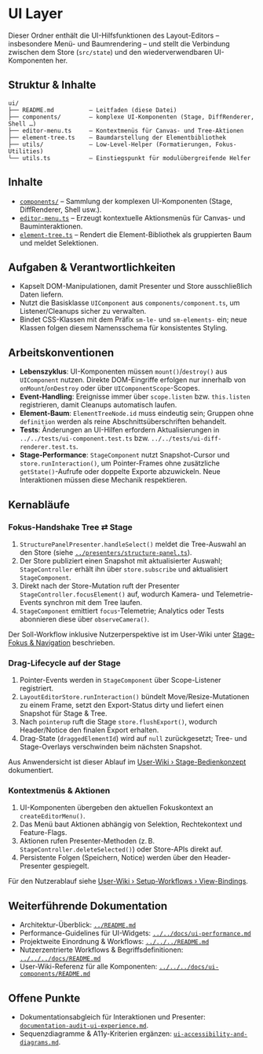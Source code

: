 # UI Layer

Dieser Ordner enthält die UI-Hilfsfunktionen des Layout-Editors – insbesondere Menü- und Baumrendering – und stellt die Verbindung zwischen dem Store (`src/state`) und den wiederverwendbaren UI-Komponenten her.

## Struktur & Inhalte

```
ui/
├── README.md          – Leitfaden (diese Datei)
├── components/        – komplexe UI-Komponenten (Stage, DiffRenderer, Shell …)
├── editor-menu.ts     – Kontextmenüs für Canvas- und Tree-Aktionen
├── element-tree.ts    – Baumdarstellung der Elementbibliothek
├── utils/             – Low-Level-Helper (Formatierungen, Fokus-Utilities)
└── utils.ts           – Einstiegspunkt für modulübergreifende Helfer
```

## Inhalte
- [`components/`](components/README.md) – Sammlung der komplexen UI-Komponenten (Stage, DiffRenderer, Shell usw.).
- [`editor-menu.ts`](editor-menu.ts) – Erzeugt kontextuelle Aktionsmenüs für Canvas- und Bauminteraktionen.
- [`element-tree.ts`](element-tree.ts) – Rendert die Element-Bibliothek als gruppierten Baum und meldet Selektionen.

## Aufgaben & Verantwortlichkeiten
- Kapselt DOM-Manipulationen, damit Presenter und Store ausschließlich Daten liefern.
- Nutzt die Basisklasse `UIComponent` aus `components/component.ts`, um Listener/Cleanups sicher zu verwalten.
- Bindet CSS-Klassen mit dem Präfix `sm-le-` und `sm-elements-` ein; neue Klassen folgen diesem Namensschema für konsistentes Styling.

## Arbeitskonventionen
- **Lebenszyklus**: UI-Komponenten müssen `mount()`/`destroy()` aus `UIComponent` nutzen. Direkte DOM-Eingriffe erfolgen nur innerhalb von `onMount`/`onDestroy` oder über `UIComponentScope`-Scopes.
- **Event-Handling**: Ereignisse immer über `scope.listen` bzw. `this.listen` registrieren, damit Cleanups automatisch laufen.
- **Element-Baum**: `ElementTreeNode.id` muss eindeutig sein; Gruppen ohne `definition` werden als reine Abschnittsüberschriften behandelt.
- **Tests**: Änderungen an UI-Hilfen erfordern Aktualisierungen in `../../tests/ui-component.test.ts` bzw. `../../tests/ui-diff-renderer.test.ts`.
- **Stage-Performance**: `StageComponent` nutzt Snapshot-Cursor und `store.runInteraction()`, um Pointer-Frames ohne zusätzliche `getState()`-Aufrufe oder doppelte Exporte abzuwickeln. Neue Interaktionen müssen diese Mechanik respektieren.

## Kernabläufe

### Fokus-Handshake Tree ⇄ Stage
1. `StructurePanelPresenter.handleSelect()` meldet die Tree-Auswahl an den Store (siehe [`../presenters/structure-panel.ts`](../presenters/structure-panel.ts)).
2. Der Store publiziert einen Snapshot mit aktualisierter Auswahl; `StageController` erhält ihn über `store.subscribe` und aktualisiert `StageComponent`.
3. Direkt nach der Store-Mutation ruft der Presenter `StageController.focusElement()` auf, wodurch Kamera- und Telemetrie-Events synchron mit dem Tree laufen.
4. `StageComponent` emittiert `focus`-Telemetrie; Analytics oder Tests abonnieren diese über `observeCamera()`.

Der Soll-Workflow inklusive Nutzerperspektive ist im User-Wiki unter [Stage-Fokus & Navigation](../../../docs/stage-instrumentation.md#kamera-telemetrie) beschrieben.

### Drag-Lifecycle auf der Stage
1. Pointer-Events werden in `StageComponent` über Scope-Listener registriert.
2. `LayoutEditorStore.runInteraction()` bündelt Move/Resize-Mutationen zu einem Frame, setzt den Export-Status dirty und liefert einen Snapshot für Stage & Tree.
3. Nach `pointerup` ruft die Stage `store.flushExport()`, wodurch Header/Notice den finalen Export erhalten.
4. Drag-State (`draggedElementId`) wird auf `null` zurückgesetzt; Tree- und Stage-Overlays verschwinden beim nächsten Snapshot.

Aus Anwendersicht ist dieser Ablauf im [User-Wiki › Stage-Bedienkonzept](../../../docs/stage-instrumentation.md#tests--qualit%C3%A4tssicherung) dokumentiert.

### Kontextmenüs & Aktionen
1. UI-Komponenten übergeben den aktuellen Fokuskontext an `createEditorMenu()`.
2. Das Menü baut Aktionen abhängig von Selektion, Rechtekontext und Feature-Flags.
3. Aktionen rufen Presenter-Methoden (z. B. `StageController.deleteSelected()`) oder Store-APIs direkt auf.
4. Persistente Folgen (Speichern, Notice) werden über den Header-Presenter gespiegelt.

Für den Nutzerablauf siehe [User-Wiki › Setup-Workflows › View-Bindings](../../../docs/README.md#setup-workflows).

## Weiterführende Dokumentation
- Architektur-Überblick: [`../README.md`](../README.md)
- Performance-Guidelines für UI-Widgets: [`../../docs/ui-performance.md`](../../docs/ui-performance.md)
- Projektweite Einordnung & Workflows: [`../../../README.md`](../../../README.md)
- Nutzerzentrierte Workflows & Begriffsdefinitionen: [`../../../docs/README.md`](../../../docs/README.md)
- User-Wiki-Referenz für alle Komponenten: [`../../../docs/ui-components/README.md`](../../../docs/ui-components/README.md)

## Offene Punkte

- Dokumentationsabgleich für Interaktionen und Presenter: [`documentation-audit-ui-experience.md`](../../todo/documentation-audit-ui-experience.md).
- Sequenzdiagramme & A11y-Kriterien ergänzen: [`ui-accessibility-and-diagrams.md`](../../todo/ui-accessibility-and-diagrams.md).
